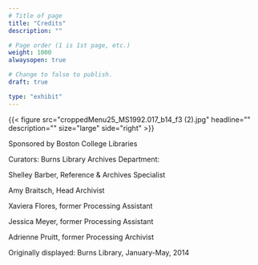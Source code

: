 ```yaml
---
# Title of page
title: "Credits"
description: ""

# Page order (1 is 1st page, etc.)
weight: 1000
alwaysopen: true

# Change to false to publish.
draft: true

type: "exhibit"
---
```

{{< figure src="croppedMenu25_MS1992.017_b14_f3 (2).jpg"
           headline=""
           description=""
           size="large"
           side="right" >}}

Sponsored by Boston College Libraries

Curators: Burns Library Archives Department:

Shelley Barber, Reference & Archives Specialist

Amy Braitsch, Head Archivist

Xaviera Flores, former Processing Assistant

Jessica Meyer, former Processing Assistant

Adrienne Pruitt, former Processing Archivist

Originally displayed: Burns Library, January-May, 2014
